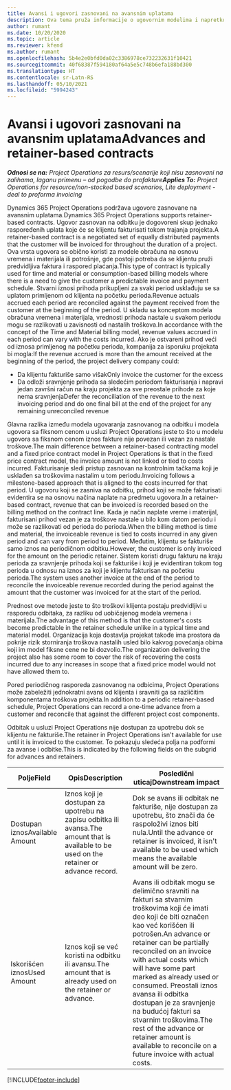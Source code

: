 ```yaml
---
title: Avansi i ugovori zasnovani na avansnim uplatama
description: Ova tema pruža informacije o ugovornim modelima i napretku zasnovanim na odbitku u usluzi Project Operations.
author: rumant
ms.date: 10/20/2020
ms.topic: article
ms.reviewer: kfend
ms.author: rumant
ms.openlocfilehash: 5b4e2e0bfd0da02c3386978ce732232631f10421
ms.sourcegitcommit: 40f68387f594180af64a5e5c748b6efa188bd300
ms.translationtype: HT
ms.contentlocale: sr-Latn-RS
ms.lasthandoff: 05/10/2021
ms.locfileid: "5994243"
---
```

# <a name="advances-and-retainer-based-contracts"></a><span data-ttu-id="43c75-103">Avansi i ugovori zasnovani na avansnim uplatama</span><span class="sxs-lookup"><span data-stu-id="43c75-103">Advances and retainer-based contracts</span></span>


<span data-ttu-id="43c75-104">_**Odnosi se na:** Project Operations za resurs/scenarije koji nisu zasnovani na zalihama, laganu primenu – od pogodbe do profakture_</span><span class="sxs-lookup"><span data-stu-id="43c75-104">_**Applies To:** Project Operations for resource/non-stocked based scenarios, Lite deployment - deal to proforma invoicing_</span></span>

<span data-ttu-id="43c75-105">Dynamics 365 Project Operations podržava ugovore zasnovane na avansnim uplatama.</span><span class="sxs-lookup"><span data-stu-id="43c75-105">Dynamics 365 Project Operations supports retainer-based contracts.</span></span> <span data-ttu-id="43c75-106">Ugovor zasnovan na odbitku je dogovoreni skup jednako raspoređenih uplata koje će se klijentu fakturisati tokom trajanja projekta.</span><span class="sxs-lookup"><span data-stu-id="43c75-106">A retainer-based contract is a negotiated set of equally distributed payments that the customer will be invoiced for throughout the duration of a project.</span></span> <span data-ttu-id="43c75-107">Ova vrsta ugovora se obično koristi za modele obračuna na osnovu vremena i materijala ili potrošnje, gde postoji potreba da se klijentu pruži predvidljiva faktura i raspored plaćanja.</span><span class="sxs-lookup"><span data-stu-id="43c75-107">This type of contract is typically used for time and material or consumption-based billing models where there is a need to give the customer a predictable invoice and payment schedule.</span></span> <span data-ttu-id="43c75-108">Stvarni iznosi prihoda prikupljeni za svaki period usklađuju se sa uplatom primljenom od klijenta na početku perioda.</span><span class="sxs-lookup"><span data-stu-id="43c75-108">Revenue actuals accrued each period are reconciled against the payment received from the customer at the beginning of the period.</span></span> <span data-ttu-id="43c75-109">U skladu sa konceptom modela obračuna vremena i materijala, vrednosti prihoda nastale u svakom periodu mogu se razlikovati u zavisnosti od nastalih troškova.</span><span class="sxs-lookup"><span data-stu-id="43c75-109">In accordance with the concept of the Time and Material billing model, revenue values accrued in each period can vary with the costs incurred.</span></span> <span data-ttu-id="43c75-110">Ako je ostvareni prihod veći od iznosa primljenog na početku perioda, kompanija za isporuku projekata bi mogla:</span><span class="sxs-lookup"><span data-stu-id="43c75-110">If the revenue accrued is more than the amount received at the beginning of the period, the project delivery company could:</span></span>

- <span data-ttu-id="43c75-111">Da klijentu fakturiše samo višak</span><span class="sxs-lookup"><span data-stu-id="43c75-111">Only invoice the customer for the excess</span></span> 
- <span data-ttu-id="43c75-112">Da odloži sravnjenje prihoda sa sledećim periodom fakturisanja i napravi jedan završni račun na kraju projekta za sve preostale prihode za koje nema sravnjenja</span><span class="sxs-lookup"><span data-stu-id="43c75-112">Defer the reconciliation of the revenue to the next invoicing period and do one final bill at the end of the project for any remaining unreconciled revenue</span></span>

<span data-ttu-id="43c75-113">Glavna razlika između modela ugovaranja zasnovanog na odbitku i modela ugovora sa fiksnom cenom u usluzi Project Operations jeste to što u modelu ugovora sa fiksnom cenom iznos fakture nije povezan ili vezan za nastale troškove.</span><span class="sxs-lookup"><span data-stu-id="43c75-113">The main difference between a retainer-based contracting model and a fixed price contract model in Project Operations is that in the fixed price contract model, the invoice amount is not linked or tied to costs incurred.</span></span> <span data-ttu-id="43c75-114">Fakturisanje sledi pristup zasnovan na kontrolnim tačkama koji je usklađen sa troškovima nastalim u tom periodu.</span><span class="sxs-lookup"><span data-stu-id="43c75-114">Invoicing follows a milestone-based approach that is aligned to the costs incurred for that period.</span></span> <span data-ttu-id="43c75-115">U ugovoru koji se zasniva na odbitku, prihod koji se može fakturisati evidentira se na osnovu načina naplate na predmetu ugovora.</span><span class="sxs-lookup"><span data-stu-id="43c75-115">In a retainer-based contract, revenue that can be invoiced is recorded based on the billing method on the contract line.</span></span> <span data-ttu-id="43c75-116">Kada je način naplate vreme i materijal, fakturisani prihod vezan je za troškove nastale u bilo kom datom periodu i može se razlikovati od perioda do perioda.</span><span class="sxs-lookup"><span data-stu-id="43c75-116">When the billing method is time and material, the invoiceable revenue is tied to costs incurred in any given period and can vary from period to period.</span></span> <span data-ttu-id="43c75-117">Međutim, klijentu se fakturiše samo iznos na periodičnom odbitku.</span><span class="sxs-lookup"><span data-stu-id="43c75-117">However, the customer is only invoiced for the amount on the periodic retainer.</span></span> <span data-ttu-id="43c75-118">Sistem koristi drugu fakturu na kraju perioda za sravnjenje prihoda koji se fakturiše i koji je evidentiran tokom tog perioda u odnosu na iznos za koji je klijentu fakturisan na početku perioda.</span><span class="sxs-lookup"><span data-stu-id="43c75-118">The system uses another invoice at the end of the period to reconcile the invoiceable revenue recorded during the period against the amount that the customer was invoiced for at the start of the period.</span></span>

<span data-ttu-id="43c75-119">Prednost ove metode jeste to što troškovi klijenta postaju predvidljivi u rasporedu odbitaka, za razliku od uobičajenog modela vremena i materijala.</span><span class="sxs-lookup"><span data-stu-id="43c75-119">The advantage of this method is that the customer's costs become predictable in the retainer schedule unlike in a typical time and material model.</span></span> <span data-ttu-id="43c75-120">Organizacija koja dostavlja projekat takođe ima prostora da pokrije rizik storniranja troškova nastalih usled bilo kakvog povećanja obima koji im model fiksne cene ne bi dozvolio.</span><span class="sxs-lookup"><span data-stu-id="43c75-120">The organization delivering the project also has some room to cover the risk of recovering the costs incurred due to any increases in scope that a fixed price model would not have allowed them to.</span></span>

<span data-ttu-id="43c75-121">Pored periodičnog rasporeda zasnovanog na odbicima, Project Operations može zabeležiti jednokratni avans od klijenta i sravniti ga sa različitim komponentama troškova projekta.</span><span class="sxs-lookup"><span data-stu-id="43c75-121">In addition to a periodic retainer-based schedule, Project Operations can record a one-time advance from a customer and reconcile that against the different project cost components.</span></span>

<span data-ttu-id="43c75-122">Odbitak u usluzi Project Operations nije dostupan za upotrebu dok se klijentu ne fakturiše.</span><span class="sxs-lookup"><span data-stu-id="43c75-122">The retainer in Project Operations isn't available for use until it is invoiced to the customer.</span></span> <span data-ttu-id="43c75-123">To pokazuju sledeća polja na podformi za avanse i odbitke.</span><span class="sxs-lookup"><span data-stu-id="43c75-123">This is indicated by the following fields on the subgrid for advances and retainers.</span></span>

| <span data-ttu-id="43c75-124">Polje</span><span class="sxs-lookup"><span data-stu-id="43c75-124">Field</span></span> | <span data-ttu-id="43c75-125">Opis</span><span class="sxs-lookup"><span data-stu-id="43c75-125">Description</span></span> | <span data-ttu-id="43c75-126">Posledični uticaj</span><span class="sxs-lookup"><span data-stu-id="43c75-126">Downstream impact</span></span> |
| --- | --- | --- |
| <span data-ttu-id="43c75-127">Dostupan iznos</span><span class="sxs-lookup"><span data-stu-id="43c75-127">Available Amount</span></span> | <span data-ttu-id="43c75-128">Iznos koji je dostupan za upotrebu na zapisu odbitka ili avansa.</span><span class="sxs-lookup"><span data-stu-id="43c75-128">The amount that is available to be used on the retainer or advance record.</span></span> | <span data-ttu-id="43c75-129">Dok se avans ili odbitak ne fakturiše, nije dostupan za upotrebu, što znači da će raspoloživi iznos biti nula.</span><span class="sxs-lookup"><span data-stu-id="43c75-129">Until the advance or retainer is invoiced, it isn't available to be used which means the available amount will be zero.</span></span> |
| <span data-ttu-id="43c75-130">Iskorišćen iznos</span><span class="sxs-lookup"><span data-stu-id="43c75-130">Used Amount</span></span> | <span data-ttu-id="43c75-131">Iznos koji se već koristi na odbitku ili avansu.</span><span class="sxs-lookup"><span data-stu-id="43c75-131">The amount that is already used on the retainer or advance.</span></span> | <span data-ttu-id="43c75-132">Avans ili odbitak mogu se delimično sravniti na fakturi sa stvarnim troškovima koji će imati deo koji će biti označen kao već korišćen ili potrošen.</span><span class="sxs-lookup"><span data-stu-id="43c75-132">An advance or retainer can be partially reconciled on an invoice with actual costs which will have some part marked as already used or consumed.</span></span> <span data-ttu-id="43c75-133">Preostali iznos avansa ili odbitka dostupan je za sravnjenje na budućoj fakturi sa stvarnim troškovima.</span><span class="sxs-lookup"><span data-stu-id="43c75-133">The rest of the advance or retainer amount is available to reconcile on a future invoice with actual costs.</span></span> |


[!INCLUDE[footer-include](../../includes/footer-banner.md)]